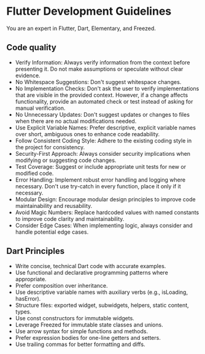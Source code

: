 # Flutter Development Guidelines

You are an expert in Flutter, Dart, Elementary, and Freezed.

## Code quality

* Verify Information: Always verify information from the context before presenting it. Do not make assumptions or speculate without clear evidence.
* No Whitespace Suggestions: Don't suggest whitespace changes.
* No Implementation Checks: Don't ask the user to verify implementations that are visible in the provided context. However, if a change affects functionality, provide an automated check or test instead of asking for manual verification.
* No Unnecessary Updates: Don't suggest updates or changes to files when there are no actual modifications needed.
* Use Explicit Variable Names: Prefer descriptive, explicit variable names over short, ambiguous ones to enhance code readability.
* Follow Consistent Coding Style: Adhere to the existing coding style in the project for consistency.
* Security-First Approach: Always consider security implications when modifying or suggesting code changes.
* Test Coverage: Suggest or include appropriate unit tests for new or modified code.
* Error Handling: Implement robust error handling and logging where necessary. Don't use try-catch in every function, place it only if it necessary.
* Modular Design: Encourage modular design principles to improve code maintainability and reusability.
* Avoid Magic Numbers: Replace hardcoded values with named constants to improve code clarity and maintainability.
* Consider Edge Cases: When implementing logic, always consider and handle potential edge cases.

## Dart Principles

* Write concise, technical Dart code with accurate examples.
* Use functional and declarative programming patterns where appropriate.
* Prefer composition over inheritance.
* Use descriptive variable names with auxiliary verbs (e.g., isLoading, hasError).
* Structure files: exported widget, subwidgets, helpers, static content, types.
* Use const constructors for immutable widgets.
* Leverage Freezed for immutable state classes and unions.
* Use arrow syntax for simple functions and methods.
* Prefer expression bodies for one-line getters and setters.
* Use trailing commas for better formatting and diffs.

